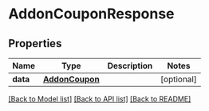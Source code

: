 # AddonCouponResponse

## Properties
Name | Type | Description | Notes
------------ | ------------- | ------------- | -------------
**data** | [**AddonCoupon**](AddonCoupon.md) |  | [optional] 

[[Back to Model list]](../README.md#documentation-for-models) [[Back to API list]](../README.md#documentation-for-api-endpoints) [[Back to README]](../README.md)

